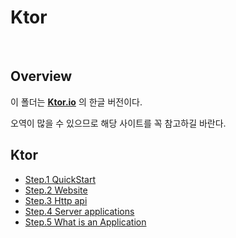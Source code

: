 # Ktor

<br>

## Overview

이 폴더는 **[Ktor.io](https://ktor.io)** 의 한글 버전이다.

오역이 많을 수 있으므로 해당 사이트를 꼭 참고하길 바란다.

## Ktor

- [Step.1 QuickStart](./quick-start.md)
- [Step.2 Website](./website.md)
- [Step.3 Http api](./http-api.md)
- [Step.4 Server applications](./server-application.md)
- [Step.5 What is an Application](./what-is-an-application.md)